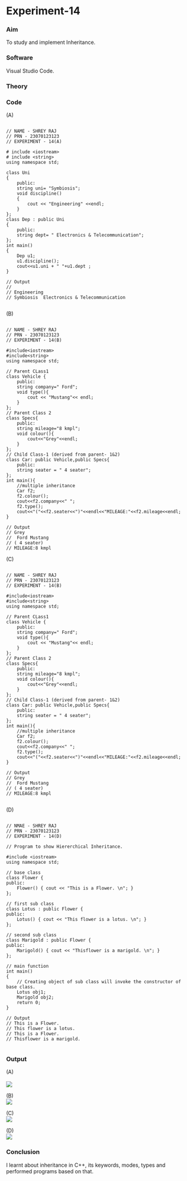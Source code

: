 # Experiment-14 

### Aim 
To study and implement Inheritance. 

### Software 
Visual Studio Code. 

### Theory 

### Code 
(A) <br> 
```

// NAME - SHREY RAJ
// PRN - 23070123123
// EXPERIMENT - 14(A)  

# include <iostream>
# include <string>
using namespace std;

class Uni
{
    public:
    string uni= "Symbiosis";
    void discipline()
    {
        cout << "Engineering" <<endl;
    }
};
class Dep : public Uni
{
    public:
    string dept= " Electronics & Telecommunication";
};
int main()
{
    Dep u1;
    u1.discipline();
    cout<<u1.uni + " "+u1.dept ;
} 

// Output 
// 
// Engineering
// Symbiosis  Electronics & Telecommunication


```

(B) <br> 
```

// NAME - SHREY RAJ
// PRN - 23070123123 
// EXPERIMENT - 14(B) 

#include<iostream> 
#include<string> 
using namespace std; 

// Parent CLass1 
class Vehicle {
    public:
    string company=" Ford";
    void type(){
        cout << "Mustang"<< endl;
    }
};
// Parent Class 2
class Specs{
    public:
    string mileage="8 kmpl";
    void colour(){
        cout<<"Grey"<<endl;
    }
};
// Child Class-1 (derived from parent- 1&2)
class Car: public Vehicle,public Specs{
    public:
    string seater = " 4 seater";
};
int main(){
    //multiple inheritance
    Car f2;
    f2.colour();
    cout<<f2.company<<" ";
    f2.type();
    cout<<"("<<f2.seater<<")"<<endl<<"MILEAGE:"<<f2.mileage<<endl;
} 

// Output 
// Grey
//  Ford Mustang
// ( 4 seater)
// MILEAGE:8 kmpl

```

(C) <br> 
```

// NAME - SHREY RAJ
// PRN - 23070123123 
// EXPERIMENT - 14(B) 

#include<iostream> 
#include<string> 
using namespace std; 

// Parent CLass1 
class Vehicle {
    public:
    string company=" Ford";
    void type(){
        cout << "Mustang"<< endl;
    }
};
// Parent Class 2
class Specs{
    public:
    string mileage="8 kmpl";
    void colour(){
        cout<<"Grey"<<endl;
    }
};
// Child Class-1 (derived from parent- 1&2)
class Car: public Vehicle,public Specs{
    public:
    string seater = " 4 seater";
};
int main(){
    //multiple inheritance
    Car f2;
    f2.colour();
    cout<<f2.company<<" ";
    f2.type();
    cout<<"("<<f2.seater<<")"<<endl<<"MILEAGE:"<<f2.mileage<<endl;
} 

// Output 
// Grey
//  Ford Mustang
// ( 4 seater)
// MILEAGE:8 kmpl
                                   
```

(D) <br> 
```

// NMAE - SHREY RAJ
// PRN - 23070123123
// EXPERIMENT - 14(D) 

// Program to show Hiererchical Inheritance.                    

#include <iostream>
using namespace std;

// base class
class Flower {
public:
    Flower() { cout << "This is a Flower. \n"; }
};

// first sub class
class Lotus : public Flower {
public:
    Lotus() { cout << "This flower is a lotus. \n"; }
};

// second sub class
class Marigold : public Flower {
public:
    Marigold() { cout << "Thisflower is a marigold. \n"; }
};

// main function
int main()
{
    // Creating object of sub class will invoke the constructor of base class.
    Lotus obj1;
    Marigold obj2;
    return 0;
} 

// Output 
// This is a Flower. 
// This flower is a lotus. 
// This is a Flower.
// Thisflower is a marigold. 
                                                                                            
```

### Output 
(A) <br>  
![](https://github.com/shrey-raj24/CDS-Experiment-14/blob/main/Output_14a.png) 

(B) <br> 
![](https://github.com/Shloka-Patel/Experiment---14/blob/main/Output_14B.png) 

(C) <br> 
![](https://github.com/shrey-raj24/CDS-Experiment-14/blob/main/Ouput_14b.png) 

(D) <br> 
![](https://github.com/Shloka-Patel/Experiment---14/blob/main/Output_14D.png) 

### Conclusion 
I learnt about inheritance in C++, its keywords, modes, types and performed programs based on that. 
